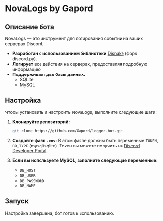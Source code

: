 # NovaLogs by Gapord

## Описание бота

NovaLogs — это инструмент для логирования событий на ваших серверах Discord. 

- **Разработан с использованием библиотеки** [Disnake](https://disnake.dev/) (форк discord.py).
- **Логирует** все действия на серверах, предоставляя подробную информацию.
- **Поддерживает две базы данных:** 
  - SQLite
  - MySQL

## Настройка

Чтобы установить и настроить NovaLogs, выполните следующие шаги:

1. **Клонируйте репозиторий:**
   ```bash
   git clone https://github.com/Gapord/logger-bot.git
   ```


3. **Создайте файл `.env`:**
   В этом файле должны быть переменные `TOKEN`, `DB_TYPE` (mysql/sqlite).
   Токен вы можете получить на [Discord Developer Portal](https://discord.com/developers/applications).

4. **Если вы используете MySQL, заполните следующие переменные:**
   - `DB_HOST`
   - `DB_USER`
   - `DB_PASSWORD`
   - `DB_NAME`

## Запуск

Настройка завершена, бот готов к использованию.